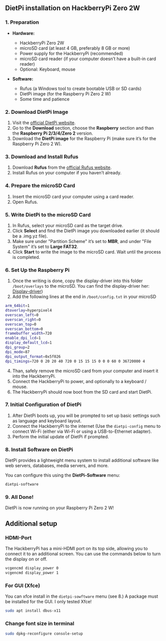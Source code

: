 ## DietPi installation on HackberryPi Zero 2W

### 1. **Preparation**
- **Hardware:**
  - HackberryPi Zero 2W
  - microSD card (at least 4 GB, preferably 8 GB or more)
  - Power supply for the HackberryPi (recommended)
  - microSD card reader (if your computer doesn’t have a built-in card reader)
  - Optional: Keyboard, mouse

- **Software:**
  - Rufus (a Windows tool to create bootable USB or SD cards)
  - DietPi image (for the Raspberry Pi Zero 2 W)
  - Some time and patience

### 2. **Download DietPi Image**
1. Visit the [official DietPi website](https://dietpi.com/).
2. Go to the **Download** section, choose the **Raspberry** section and than the **Raspberry Pi 2/3/4/Zero 2** version.
3. Download the **DietPi image** for the Raspberry Pi (make sure it’s for the Raspberry Pi Zero 2 W).

### 3. **Download and Install Rufus**
1. Download **Rufus** from the [official Rufus website](https://rufus.ie/).
2. Install Rufus on your computer if you haven’t already.

### 4. **Prepare the microSD Card**
1. Insert the microSD card your computer using a card reader.
2. Open Rufus.

### 5. **Write DietPi to the microSD Card**
1. In Rufus, select your microSD card as the target drive.
2. Click **Select** and find the DietPi image you downloaded earlier (it should be a .img.yz file).
3. Make sure under "Partition Scheme" it’s set to **MBR**, and under "File System" it’s set to **Large FAT32**.
4. Click **Start** to write the image to the microSD card. Wait until the process is completed.

### 6. **Set Up the Raspberry Pi**
1. Once the writing is done, copy the display-driver into this folder `/boot/overlays` to the microSD.
You can find the display-driver her: [Display-driver](https://github.com/ZitaoTech/Hackberry-Pi_Zero/blob/main/Screen/hyperpixel4.dtbo))
3. Add the following lines at the end in `/boot/config.txt` in your microSD
```bash
arm_64bit=1
dtoverlay=hyperpixel4
overscan_left=0
overscan_right=0 
overscan_top=0
overscan_bottom=0
framebuffer_width=720
enable_dpi_lcd=1
display_default_lcd=1
dpi_group=2
dpi_mode=87
dpi_output_format=0x5f026
dpi_timings=720 0 20 20 40 720 0 15 15 15 0 0 0 60 0 36720000 4
```
4. Than, safely remove the microSD card from your computer and insert it into the HackberryPi.
5. Connect the HackberryPi to power, and optionally to a keyboard / mouse.
6. The HackberryPi should now boot from the SD card and start DietPi.

### 7. **Initial Configuration of DietPi**
1. After DietPi boots up, you will be prompted to set up basic settings such as language and keyboard layout.
2. Connect the HackberryPi to the internet (Use the `dietpi-config` menu to connect Wi-Fi (either via Wi-Fi or using a USB-to-Ethernet adapter).
3. Perform the initial update of DietPi if prompted.

### 8. **Install Software on DietPi**
DietPi provides a lightweight menu system to install additional software like web servers, databases, media servers, and more.

You can configure this using the **DietPi-Software** menu:
```bash
dietpi-software
```

### 9. **All Done!**
DietPi is now running on your Raspberry Pi Zero 2 W!

## **Additional setup**
### HDMI-Port
The HackberryPi has a mini-HDMI port on its top side, allowing you to connect it to an additional screen. You can use the commands below to turn the display on or off.
```bash
vcgencmd display_power 0
vcgencmd display_power 1
```
### For GUI (Xfce)
You can xfce install in the `dietpi-sowftware` menu (see 8.)
A package must be installed for the GUI.
I only tested Xfce!
```bash
sudo apt install dbus-x11
```

### Change font size in terminal
```bash
sudo dpkg-reconfigure console-setup
```
